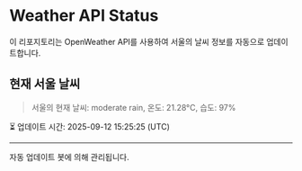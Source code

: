 
# Weather API Status

이 리포지토리는 OpenWeather API를 사용하여 서울의 날씨 정보를 자동으로 업데이트합니다.

## 현재 서울 날씨
> 서울의 현재 날씨: moderate rain, 온도: 21.28°C, 습도: 97%

⏳ 업데이트 시간: 2025-09-12 15:25:25 (UTC)

---
자동 업데이트 봇에 의해 관리됩니다.
